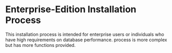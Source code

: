 # Enterprise-Edition Installation Process<a name="EN-US_TOPIC_0000001138867839"></a>

This installation process is intended for enterprise users or individuals who have high requirements on database performance.  process is more complex but has more functions provided.

